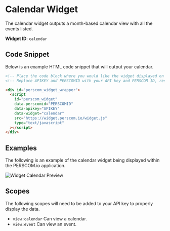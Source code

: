# Calendar Widget

The calendar widget outputs a month-based calendar view with all the events listed.

**Widget ID**: `calendar`

## Code Snippet

Below is an example HTML code snippet that will output your calendar.

```html
<!-- Place the code block where you would like the widget displayed on your website. !-->
<!-- Replace APIKEY and PERSCOMID with your API key and PERSCOM ID, respectively. !-->

<div id="perscom_widget_wrapper">
  <script
    id="perscom_widget"
    data-perscomid="PERSCOMID"
    data-apikey="APIKEY"
    data-widget="calendar"
    src="https://widget.perscom.io/widget.js"
    type="text/javascript"
  ></script>
</div>
```

## Examples

The following is an example of the calendar widget being displayed within the PERSCOM.io application.

![Widget Calendar Preview](https://perscom-cdn.s3.amazonaws.com/images/calendar-preview-1.png)

## Scopes

The following scopes will need to be added to your API key to properly display the data.

- `view:calendar` Can view a calendar.
- `view:event` Can view an event.
